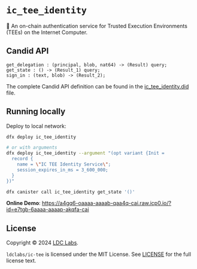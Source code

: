 # `ic_tee_identity`
🔐 An on-chain authentication service for Trusted Execution Environments (TEEs) on the Internet Computer.

## Candid API

```shell
get_delegation : (principal, blob, nat64) -> (Result) query;
get_state : () -> (Result_1) query;
sign_in : (text, blob) -> (Result_2);
```

The complete Candid API definition can be found in the [ic_tee_identity.did](https://github.com/ldclabs/ic-tee/tree/main/src/ic_tee_identity/ic_tee_identity.did) file.

## Running locally

Deploy to local network:
```bash
dfx deploy ic_tee_identity

# or with arguments
dfx deploy ic_tee_identity --argument "(opt variant {Init =
  record {
    name = \"IC TEE Identity Service\";
    session_expires_in_ms = 3_600_000;
  }
})"

dfx canister call ic_tee_identity get_state '()'
```

**Online Demo**: https://a4gq6-oaaaa-aaaab-qaa4q-cai.raw.icp0.io/?id=e7tgb-6aaaa-aaaap-akqfa-cai

## License
Copyright © 2024 [LDC Labs](https://github.com/ldclabs).

`ldclabs/ic-tee` is licensed under the MIT License. See [LICENSE](../../LICENSE-MIT) for the full license text.